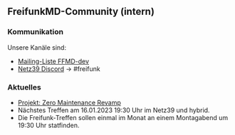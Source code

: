 ## FreifunkMD-Community (intern)

### Kommunikation

Unsere Kanäle sind:
* [Mailing-Liste FFMD-dev](https://lists.netz39.de/listinfo/netz39-ffmd-dev)
* [Netz39 Discord](https://discord.com/invite/8FcDvAf) → #freifunk

### Aktuelles

* [Projekt: Zero Maintenance Revamp](https://github.com/orgs/FreifunkMD/projects/2)
* Nächstes Treffen am 16.01.2023 19:30 Uhr im Netz39 und hybrid.
* Die Freifunk-Treffen sollen einmal im Monat an einem Montagabend um 19:30 Uhr statfinden.
